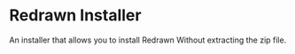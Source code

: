 # Redrawn Installer
 An installer that allows you to install Redrawn Without extracting the zip file.
